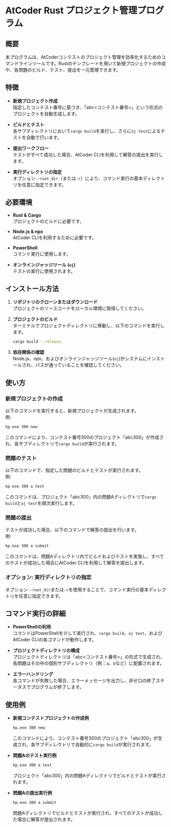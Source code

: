 # AtCoder Rust プロジェクト管理プログラム

## 概要

本プログラムは、AtCoderコンテストのプロジェクト管理を効率化するためのコマンドラインツールです。Rustのテンプレートを用いて新規プロジェクトの作成や、各問題のビルド、テスト、提出を一元管理できます。

## 特徴

- **新規プロジェクト作成**  
  指定したコンテスト番号に基づき、「abc<コンテスト番号>」という形式のプロジェクトを自動生成します。

- **ビルドとテスト**  
  各サブディレクトリにおいて`cargo build`を実行し、さらに`oj test`によるテストを自動で行います。

- **提出ワークフロー**  
  テストがすべて成功した場合、AtCoder CLIを利用して解答の提出を実行します。

- **実行ディレクトリの指定**  
  オプション`--root_dir`（または`-r`）により、コマンド実行の基本ディレクトリを任意に指定できます。

## 必要環境

- **Rust & Cargo**  
  プロジェクトのビルドに必要です。

- **Node.js & npx**  
  AtCoder CLIを利用するために必要です。

- **PowerShell**  
  コマンド実行に使用します。

- **オンラインジャッジツール (`oj`)**  
  テストの実行に使用されます。

## インストール方法

1. **リポジトリのクローンまたはダウンロード**  
   プロジェクトのソースコードをローカル環境に取得してください。

2. **プロジェクトのビルド**  
   ターミナルでプロジェクトディレクトリに移動し、以下のコマンドを実行します。
   ```bash
   cargo build --release
   ```

3. **依存関係の確認**  
   Node.js、npx、およびオンラインジャッジツール(`oj`)がシステムにインストールされ、パスが通っていることを確認してください。

## 使い方

### 新規プロジェクトの作成

以下のコマンドを実行すると、新規プロジェクトが生成されます。  
例:  
```bash
kp.exe 300 new
```
このコマンドにより、コンテスト番号300のプロジェクト「abc300」が作成され、各サブディレクトリで`cargo build`が実行されます。

### 問題のテスト

以下のコマンドで、指定した問題のビルドとテストが実行されます。  
例:  
```bash
kp.exe 300 a test
```
このコマンドは、プロジェクト「abc300」内の問題Aディレクトリで`cargo build`と`oj test`を順次実行します。

### 問題の提出

テストが成功した場合、以下のコマンドで解答の提出を行います。  
例:  
```bash
kp.exe 300 a submit
```
このコマンドは、問題Aディレクトリ内でビルドおよびテストを実施し、すべてのテストが成功した場合にAtCoder CLIを利用して解答を提出します。

### オプション: 実行ディレクトリの指定

オプション`--root_dir`または`-r`を使用することで、コマンド実行の基本ディレクトリを任意に指定できます。

## コマンド実行の詳細

- **PowerShellの利用**  
  コマンドはPowerShellを介して実行され、`cargo build`、`oj test`、およびAtCoder CLIの各コマンドが動作します。

- **プロジェクトディレクトリの構成**  
  プロジェクトディレクトリは「abc<コンテスト番号>」の形式で生成され、各問題はその中の個別サブディレクトリ（例：`a`、`b`など）に配置されます。

- **エラーハンドリング**  
  各コマンドが失敗した場合、エラーメッセージを出力し、非ゼロの終了ステータスでプログラムが終了します。

## 使用例

- **新規コンテストプロジェクトの作成例**
  ```bash
  kp.exe 300 new
  ```
  このコマンドにより、コンテスト番号300のプロジェクト「abc300」が生成され、各サブディレクトリで自動的に`cargo build`が実行されます。

- **問題Aのテスト実行例**
  ```bash
  kp.exe 300 a test
  ```
  プロジェクト「abc300」内の問題Aディレクトリでビルドとテストが実行されます。

- **問題Aの提出実行例**
  ```bash
  kp.exe 300 a submit
  ```
  問題Aディレクトリでビルドとテストが実行され、すべてのテストが成功した場合に解答が提出されます。